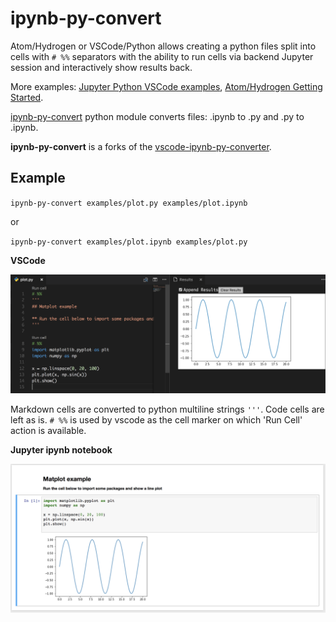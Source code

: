 # ipynb-py-convert

Atom/Hydrogen or VSCode/Python allows creating a python files split into cells with `# %%` separators with the ability to run cells via backend Jupyter session and interactively show results back.

More examples: [Jupyter Python VSCode examples](https://github.com/DonJayamanne/pythonVSCode/wiki/Jupyter-Examples), [Atom/Hydrogen Getting Started](https://nteract.gitbooks.io/hydrogen/docs/Usage/GettingStarted.html).

[ipynb-py-convert](https://pypi.python.org/pypi/ipynb-py-convert) python module converts files: .ipynb to .py and .py to .ipynb.

**ipynb-py-convert** is a forks of the [vscode-ipynb-py-converter](https://github.com/nojvek/vscode-ipynb-py-converter).


## Example

`ipynb-py-convert examples/plot.py examples/plot.ipynb`

or

`ipynb-py-convert examples/plot.ipynb examples/plot.py`


**VSCode**

![](examples/vscode.png)

Markdown cells are converted to python multiline strings `'''`. Code cells are left as is. `# %%` is used by vscode as the cell marker on which 'Run Cell' action is available.


**Jupyter ipynb notebook**

![](examples/jupyter.png)

